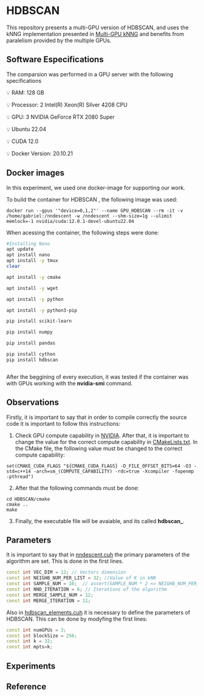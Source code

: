 # HDBSCAN

This repository presents a multi-GPU version of HDBSCAN, and uses the kNNG implementation presented in [Multi-GPU kNNG](https://github.com/gorlando04/Scalable-distributed-algorithms-for-approximating-the-kNNG) and benefits from paralelism provided by the multiple GPUs.


## Software Especifications

The comparsion was performed in a GPU server with the following specifications

<aside>
💡 RAM: 128 GB
	
💡 Processor: 2 Intel(R) Xeon(R) Silver 4208 CPU

💡 GPU: 3 NVIDIA GeForce RTX 2080 Super

💡 Ubuntu 22.04

💡 CUDA 12.0

💡 Docker Version: 20.10.21

</aside>


## Docker images 

In this experiment, we used one docker-image for supporting our work.

To build the container for HDBSCAN , the following image was used:

```
docker run --gpus '"device=0,1,2"' --name GPU_HDBSCAN --rm -it -v /home/gabriel:/nndescent -w /nndescent --shm-size=1g --ulimit memlock=-1 nvidia/cuda:12.0.1-devel-ubuntu22.04
```

When acessing the container, the following steps were done:

```bash
#Installing Nano
apt update
apt install nano
apt install -y tmux
clear 

apt install -y cmake

apt install -y wget

apt install -y python

apt install -y python3-pip

pip install scikit-learn

pip install numpy

pip install pandas

pip install cython
pip install hdbscan



```

After the beggining of every execution, it was tested if the container was with GPUs working with the **************nvidia-smi************** command. 


## Observations

Firstly, it is important to say that in order to compile correctly the source code it is important to follow this instructions:

1. Check GPU compute capability in [NVIDIA](https://developer.nvidia.com/cuda-gpus). After that, it is important to change the value for the correct compute capability in [CMakeLists.txt](https://github.com/gorlando04/GPU_HDBSCAN/blob/main/HDBSCAN/CMakeLists.txt). In the CMake file, the following value must be changed to the correct compute capability: 

```
set(CMAKE_CUDA_FLAGS "${CMAKE_CUDA_FLAGS} -D_FILE_OFFSET_BITS=64 -O3 -std=c++14 -arch=sm_(COMPUTE_CAPABILITY) -rdc=true -Xcompiler -fopenmp -pthread")
```

2. After that the following commands must be done:

```
cd HDBSCAN/cmake
cmake ..
make
```

3. Finally, the executable file will be avaiable, and its called **hdbscan_**.


## Parameters

It is important to say that in [nndescent.cuh](https://github.com/gorlando04/GPU_HDBSCAN/main/gpuknn/nndescent.cuh) the primary parameters of the algorithm are set. This is done in the first lines.

```cpp
const int VEC_DIM = 12; // Vectors dimension
const int NEIGHB_NUM_PER_LIST = 32; //Value of K in kNN
const int SAMPLE_NUM = 16;  // assert(SAMPLE_NUM * 2 <= NEIGHB_NUM_PER_LIST);
const int NND_ITERATION = 6; // Iterations of the algorithm
const int MERGE_SAMPLE_NUM = 12;
const int MERGE_ITERATION = 11;

```

Also in [hdbscan_elements.cuh](https://github.com/gorlando04/GPU_HDBSCAN/blob/main/HDBSCAN/structs/hdbscan_elements.cuh) it is necessary to define the parameters of HDBSCAN. This can be done by modyfing the first lines:

```cpp
const int numGPUs = 3;
const int blockSize = 256;
const int k = 32;
const int mpts=k;

```

## Experiments




## Reference






